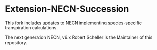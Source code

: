 # Extension-NECN-Succession

This fork includes updates to NECN implementing species-specific transpiration calculations. 

The next generation NECN, v6.x
Robert Scheller is the Maintainer of this repository.
